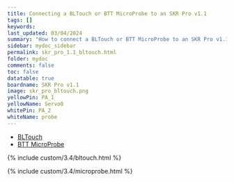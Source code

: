 ```yaml
---
title: Connecting a BLTouch or BTT MicroProbe to an SKR Pro v1.1
tags: []
keywords: 
last_updated: 03/04/2024
summary: "How to connect a BLTouch or BTT MicroProbe to an SKR Pro v1.1"
sidebar: mydoc_sidebar
permalink: skr_pro_1.1_bltouch.html
folder: mydoc
comments: false
toc: false
datatable: true
boardname: SKR Pro v1.1
image: skr_pro_bltouch.png
yellowPin: PA_1
yellowName: Servo0
whitePin: PA_2
whiteName: probe
---
```


<ul id="profileTabs" class="nav nav-tabs">
  <li class="active"><a class="noCrossRef" href="#bltouch" data-toggle="tab">BLTouch</a></li>  
	<li><a class="noCrossRef" href="#micro" data-toggle="tab">BTT MicroProbe</a></li>
</ul>
  <div class="tab-content">
<div role="tabpanel" class="tab-pane active" id="bltouch" markdown="1">

{% include custom/3.4/bltouch.html %}

</div>

<div role="tabpanel" class="tab-pane" id="micro" markdown="1">

{% include custom/3.4/microprobe.html %}

</div>

</div>
